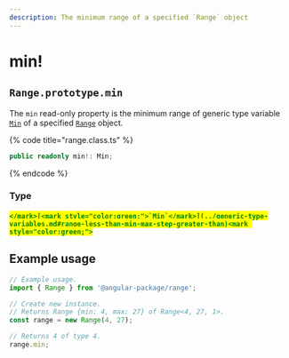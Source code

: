 ```yaml
---
description: The minimum range of a specified `Range` object
---
```


# min!

## `Range.prototype.min`

The `min` read-only property is the minimum range of generic type variable [`Min`](../generic-type-variables.md#range-less-than-min-max-step-greater-than) of a specified [`Range`](broken-reference) object.

{% code title="range.class.ts" %}
```typescript
public readonly min!: Min;
```
{% endcode %}

### Type

#### <mark style="color:green;">``</mark>[<mark style="color:green;">`Min`</mark>](../generic-type-variables.md#range-less-than-min-max-step-greater-than)<mark style="color:green;">``</mark>

## Example usage

```typescript
// Example usage.
import { Range } from '@angular-package/range';

// Create new instance.
// Returns Range {min: 4, max: 27} of Range<4, 27, 1>.
const range = new Range(4, 27);

// Returns 4 of type 4.
range.min;
```
